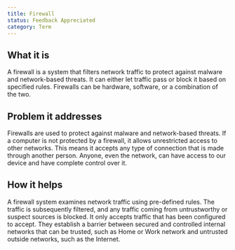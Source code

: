 ```yaml
---
title: Firewall
status: Feedback Appreciated
category: Term
---
```


## What it is
A firewall is a system that filters network traffic to protect against malware and network-based threats. It can either let traffic pass or block it based on specified rules. Firewalls can be hardware, software, or a combination of the two.

## Problem it addresses
Firewalls are used to protect against malware and network-based threats.
If a computer is not protected by a firewall, it allows unrestricted access to other networks.
This means it accepts any type of connection that is made through another person.
Anyone, even the network, can have access to our device and have complete control over it. 

## How it helps
A firewall system examines network traffic using pre-defined rules.
The traffic is subsequently filtered, and any traffic coming from untrustworthy or suspect sources is blocked.
It only accepts traffic that has been configured to accept. 
They establish a barrier between secured and controlled internal networks that can be trusted, such as Home or Work network and untrusted outside networks, such as the Internet.
